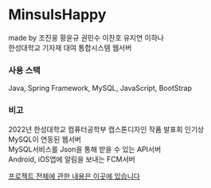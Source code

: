# MinsuIsHappy
made by 조진웅 황윤규 권민수 이찬호 유지연 이하나  
한성대학교 기자재 대여 통합시스템 웹서버

### 사용 스택
Java, Spring Framework, MySQL, JavaScript, BootStrap

### 비고
2022년 한성대학교 컴퓨터공학부 캡스톤디자인 작품 발표회 인기상  
MySQL이 연동된 웹서버  
MySQL서비스를 Json을 통해 받을 수 있는 API서버  
Android, iOS앱에 알림을 보내는 FCM서버
  
[프로젝트 전체에 관한 내용은 이곳에 있습니다](https://dequista.tistory.com/33)
